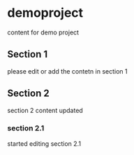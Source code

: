 # demoproject
content for demo project
## Section 1
please edit or add the contetn in section 1
## Section 2
section 2 content updated
### section 2.1
started editing section 2.1
